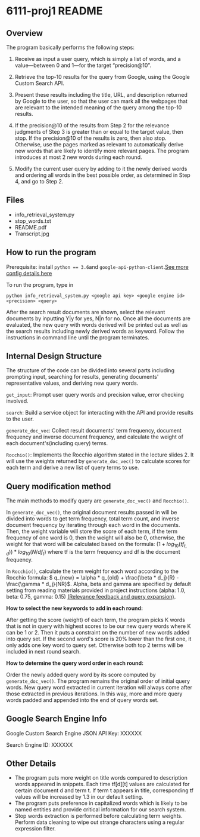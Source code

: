 # 6111-proj1 README


## Overview

The program basically performs the following steps:

1. Receive as input a user query, which is simply a list of words, and a value—between 0 and 1—for the target “precision@10”.

2. Retrieve the top-10 results for the query from Google, using the Google Custom Search API.

3. Present these results including the title, URL, and description returned by Google to the user, so that the user can mark all the webpages that are relevant to the intended meaning of the query among the top-10 results.

4. If the precision@10 of the results from Step 2 for the relevance judgments of Step 3 is greater than or equal to the target value, then stop. If the precision@10 of the results is zero, then also stop. Otherwise, use the pages marked as relevant to automatically derive new words that are likely to identify more relevant pages. The program introduces at most 2 new words during each round. 

5. Modify the current user query by adding to it the newly derived words and ordering all words in the best possible order, as determined in Step 4, and go to Step 2.

## Files
- info_retrieval_system.py
- stop_words.txt
- README.pdf
- Transcript.jpg

## How to run the program
Prerequisite: install `python == 3.6`and `google-api-python-client`.[See more config details here](https://github.com/googleapis/google-api-python-client)

To run the program, type in 

 ``` python info_retrieval_system.py <google api key> <google engine id> <precision> <query> ```

 After the search result documents are shown, select the relevant documents by inputting Y|y for yes, N|n for no. Once all the documents are evaluated, the new query with words derived will be printed out as well as the search results including newly derived words as keyword. Follow the instructions in command line until the program terminates.

## Internal Design Structure 
The structure of the code can be divided into several parts including prompting input, searching for results, generating documents' representative values, and deriving new query words.

`get_input`: Prompt user query words and precision value, error checking involved.

`search`: Build a service object for interacting with the API and provide results to the user. 

`generate_doc_vec`: Collect result documents' term frequency, document frequency and inverse document frequency, and calculate the weight of each document's(including query) terms. 

`Rocchio()`: Implements the Rocchio algorithm stated in the lecture slides 2. It will use the weights returned by `generate_doc_vec()` to calculate scores for each term and derive a new list of query terms to use.

## Query modification method
The main methods to modify query are `generate_doc_vec()` and `Rocchio()`. 

In `generate_doc_vec()`, the original document results passed in will be divided into words to get term frequency, total term count, and inverse document frequency by iterating through each word in the documents. Then, the weight variable will store the score of each term, if the term frequency of one word is 0, then the weight will also be 0, otherwise, the weight for that word will be calculated based on the formula: $(1 + log_{10}(tf_{t,d}))*log_{10}(N/df_t)$ where tf is the term frequency and df is the document frequency. 

In `Rocchio()`, calculate the term weight for each word according to the Rocchio formula: $ q_{new} = \alpha * q_{old} + \frac{\beta * d_j}{R} - \frac{\gamma * d_j}{NR}$. Alpha, beta and gamma are specified by default setting from reading materials provided in project instructions (alpha: 1.0, beta: 0.75, gamma: 0.15) [(Relevance feedback and query
expansion)](https://nlp.stanford.edu/IR-book/pdf/09expand.pdf). 

**How to select the new keywords to add in each round:**

After getting the score (weight) of each term, the program picks K words that is not in query with highest scores to be our new query words where K can be 1 or 2. Then it puts a constraint on the number of new words added into query set. If the second word's score is 20% lower than the first one, it only adds one key word to query set. Otherwise both top 2 terms will be included in next round search.

**How to determine the query word order in each round:**

Order the newly added query word by its score computed by `generate_doc_vec()`. The program remains the original order of initial query words. New query word extracted in current iteration will always come after those extracted in previous iterations. In this way, more and more query words padded and appended into the end of query words set.

## Google Search Engine Info
Google Custom Search Engine JSON API Key: XXXXXX

Search Engine ID: XXXXXX


## Other Details


- The program puts more weight on title words compared to description words appeared in snippets. Each time tf[d][t] values are calculated for certain document d and term t. If term t appears in title, corresponding tf values will be increased by 1.3 in our default setting. 
- The program puts preference in capitalized words which is likely to be named entities and provide critical information for our search system. 
- Stop words extraction is performed before calculating term weights. Perform data cleaning to wipe out strange characters using a regular expression filter.
